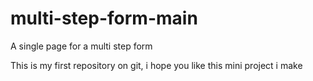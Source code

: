 # multi-step-form-main
A single page for a multi step form 

This is my first repository on git, i hope you like this mini project i make 
